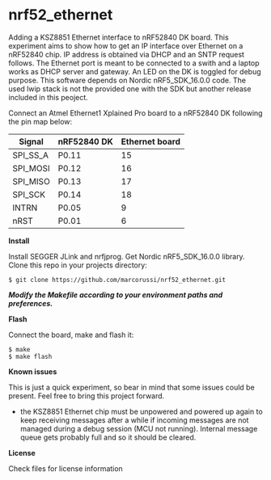# nrf52_ethernet
Adding a KSZ8851 Ethernet interface to nRF52840 DK board.
This experiment aims to show how to get an IP interface over Ethernet on a nRF52840 chip. IP address is obtained via DHCP and an SNTP request follows.
The Ethernet port is meant to be connected to a swith and a laptop works as DHCP server and gateway. An LED on the DK is toggled for debug purpose.
This software depends on Nordic nRF5_SDK_16.0.0 code. The used lwip stack is not the provided one with the SDK but another release included in this peoject.

Connect an Atmel Ethernet1 Xplained Pro board to a nRF52840 DK following the pin map below: 

| Signal | nRF52840 DK | Ethernet board |
| --- | --- | --- |
| SPI_SS_A | P0.11 | 15 |
| SPI_MOSI | P0.12 | 16 |
| SPI_MISO | P0.13 | 17 |
| SPI_SCK | P0.14 | 18 |
| INTRN | P0.05 | 9 |
| nRST | P0.01 | 6 |


**Install**

Install SEGGER JLink and nrfjprog. Get Nordic nRF5_SDK_16.0.0 library. Clone this repo in your projects directory:

    $ git clone https://github.com/marcorussi/nrf52_ethernet.git

***Modify the Makefile according to your environment paths and preferences.***


**Flash**

Connect the board, make and flash it:
 
    $ make
    $ make flash


**Known issues**

This is just a quick experiment, so bear in mind that some issues could be present. Feel free to bring this project forward.
* the KSZ8851 Ethernet chip must be unpowered and powered up again to keep receiving messages after a while if incoming  messages are not managed during a debug session (MCU not running). Internal message queue gets probably full and so it should be cleared.


**License**

Check files for license information

